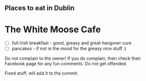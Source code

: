 ## Places to eat in Dublin

# The White Moose Cafe

- [ ] full irish breakfast - good, greasy and great hangover cure
- [ ] pancakes - if not in the mood for the greasy nice stuff :)

Do not complain to the owner!
If you do complain, then check their Facebook page for any fun comments. Do not get offended.

Fixed stuff, will add it to the commit.